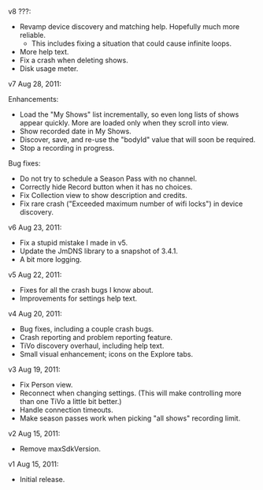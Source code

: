 v8 ???:

* Revamp device discovery and matching help.  Hopefully much more reliable.
  * This includes fixing a situation that could cause infinite loops.
* More help text.
* Fix a crash when deleting shows.
* Disk usage meter.

v7 Aug 28, 2011:

Enhancements:

* Load the "My Shows" list incrementally, so even long lists of shows appear
  quickly.  More are loaded only when they scroll into view.
* Show recorded date in My Shows.
* Discover, save, and re-use the "bodyId" value that will soon be required.
* Stop a recording in progress.

Bug fixes:

* Do not try to schedule a Season Pass with no channel.
* Correctly hide Record button when it has no choices.
* Fix Collection view to show description and credits.
* Fix rare crash ("Exceeded maximum number of wifi locks") in device discovery.

v6 Aug 23, 2011:

* Fix a stupid mistake I made in v5.
* Update the JmDNS library to a snapshot of 3.4.1.
* A bit more logging.

v5 Aug 22, 2011:

* Fixes for all the crash bugs I know about.
* Improvements for settings help text.

v4 Aug 20, 2011:

* Bug fixes, including a couple crash bugs.
* Crash reporting and problem reporting feature.
* TiVo discovery overhaul, including help text.
* Small visual enhancement; icons on the Explore tabs.

v3 Aug 19, 2011:

* Fix Person view.
* Reconnect when changing settings.  (This will make controlling more than one TiVo a little bit better.)
* Handle connection timeouts.
* Make season passes work when picking "all shows" recording limit.

v2 Aug 15, 2011:

* Remove maxSdkVersion.

v1 Aug 15, 2011:

* Initial release.
